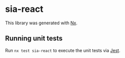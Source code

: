 # sia-react

This library was generated with [Nx](https://nx.dev).

## Running unit tests

Run `nx test sia-react` to execute the unit tests via [Jest](https://jestjs.io).
